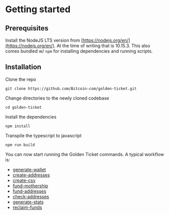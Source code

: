 # Getting started

## Prerequisites

Install the NodeJS LTS version from [https://nodejs.org/en/](https://nodejs.org/en/). At the time of writing that is 10.15.3. This also comes bundled w/ `npm` for installing dependencies and running scripts.

## Installation

Clone the repo

```
git clone https://github.com/Bitcoin-com/golden-ticket.git
```

Change directories to the newly cloned codebase

```
cd golden-ticket
```

Install the dependencies

```
npm install
```

Transpile the typescript to javascript

```
npm run build
```

You can now start running the Golden Ticket commands. A typical workflow is:

- [generate-wallet](generate-wallet.md)
- [create-addresses](create-addresses.md)
- [create-csv](create-csv.md)
- [fund-mothership](fund-mothership.md)
- [fund-addresses](fund-addresses.md)
- [check-addresses](check-addresses.md)
- [generate-stats](generate-stats.md)
- [reclaim-funds](reclaim-funds.md)
